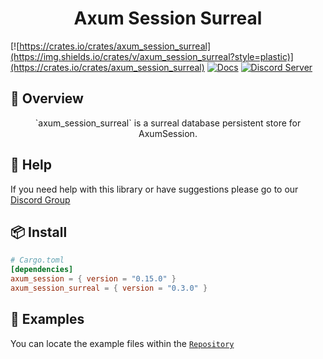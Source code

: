<h1 align="center">
Axum Session Surreal
</h1>

[![https://crates.io/crates/axum_session_surreal](https://img.shields.io/crates/v/axum_session_surreal?style=plastic)](https://crates.io/crates/axum_session_surreal)
[![Docs](https://docs.rs/axum_session_surreal/badge.svg)](https://docs.rs/axum_session_surreal)
[![Discord Server](https://img.shields.io/discord/81844480201728000?label=&labelColor=6A7EC2&logo=discord&logoColor=ffffff&color=7389D8)](https://discord.gg/gVXNDwpS3Z)

## 📑 Overview

<p align="center">
`axum_session_surreal` is a surreal database persistent store for AxumSession.
</p>

## 🚨 Help

If you need help with this library or have suggestions please go to our [Discord Group](https://discord.gg/gVXNDwpS3Z)

## 📦 Install
```toml
# Cargo.toml
[dependencies]
axum_session = { version = "0.15.0" }
axum_session_surreal = { version = "0.3.0" }
```

## 🔎 Examples

You can locate the example files within the [`Repository`](https://github.com/AscendingCreations/AxumSession/tree/main/examples) 